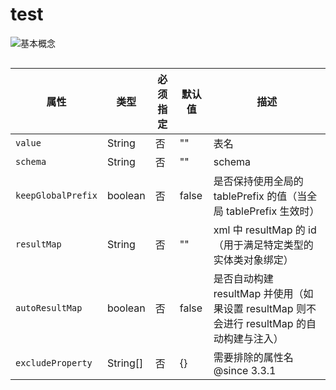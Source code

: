 # test

<img src="https://blogcola1213.oss-cn-wuhan-lr.aliyuncs.com/middleware/docker/01.png" alt="基本概念" style="margin: auto;zoom: normal">

````
````

| 属性                 | 类型       | 必须指定 | 默认值   | 描述                                                            |
|--------------------|----------|------|-------|---------------------------------------------------------------|
| `value`            | String   | 否    | ""    | 表名                                                            |
| `schema`           | String   | 否    | ""    | schema                                                        |
| `keepGlobalPrefix` | boolean  | 否    | false | 是否保持使用全局的 tablePrefix 的值（当全局 tablePrefix 生效时）                 |
| `resultMap`        | String   | 否    | ""    | xml 中 resultMap 的 id（用于满足特定类型的实体类对象绑定）                        |
| `autoResultMap`    | boolean  | 否    | false | 是否自动构建 resultMap 并使用（如果设置 resultMap 则不会进行 resultMap 的自动构建与注入） |
| `excludeProperty`  | String[] | 否    | {}    | 需要排除的属性名 @since 3.3.1                                         |


